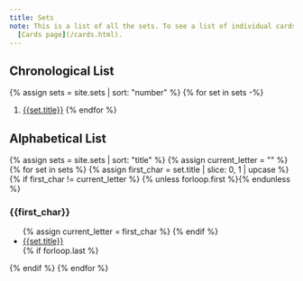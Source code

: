 ```yaml
---
title: Sets
note: This is a list of all the sets. To see a list of individual cards, go to the
  [Cards page](/cards.html).
---
```

## Chronological List
{% assign sets = site.sets | sort: "number" %}
{% for set in sets -%}
1. [{{set.title}}]({{set.url}})
{% endfor %}

## Alphabetical List
{% assign sets = site.sets | sort: "title" %}
{% assign current_letter = "" %}
{% for set in sets %}
{% assign first_char = set.title | slice: 0, 1 | upcase %}
{% if first_char != current_letter %}
{% unless forloop.first %}</ul>{% endunless %}
### {{first_char}}
<ul>
{% assign current_letter = first_char %}
{% endif %}
<li><a href="{{set.url}}">{{set.title}}</a></li>
{% if forloop.last %}</ul>{% endif %}
{% endfor %}
